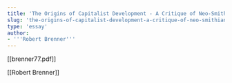 ```yaml
---
title: 'The Origins of Capitalist Development - A Critique of Neo-Smithian Marxism'
slug: 'the-origins-of-capitalist-development-a-critique-of-neo-smithian-marxism'
type: 'essay'
author:
- '''Robert Brenner'''
---
```


[[brenner77.pdf]]

[[Robert Brenner]]